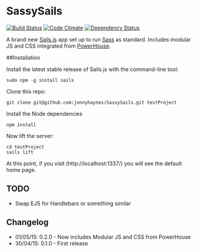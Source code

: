 # SassySails
[![Build Status](https://travis-ci.org/jonnyhaynes/SassySails.svg)](https://travis-ci.org/jonnyhaynes/SassySails) [![Code Climate](https://codeclimate.com/github/jonnyhaynes/SassySails/badges/gpa.svg)](https://codeclimate.com/github/jonnyhaynes/SassySails) [![Dependency Status](https://david-dm.org/jonnyhaynes/SassySails.svg)](https://david-dm.org/jonnyhaynes/SassySails)

A brand new [Sails.js](http://sailsjs.org/) app set up to run [Sass](http://sass-lang.com/) as standard. Includes modular JS and CSS integrated from [PowerHouse](https://github.com/powerhouse-industries/front-end-starter).

##Installation

Install the latest stable release of Sails.js with the command-line tool:
```
sudo npm -g install sails
```

Clone this repo:
```
git clone git@github.com:jonnyhaynes/SassySails.git testProject
```

Install the Node dependencies
```
npm install
```

Now lift the server:
```
cd testProject
sails lift
```

At this point, if you visit (http://localhost:1337/) you will see the default home page.

## TODO
* Swap EJS for Handlebars or something similar

## Changelog
* 01/05/15: 0.2.0 - Now includes Modular JS and CSS from PowerHouse
* 30/04/15: 0.1.0 - First release
